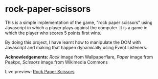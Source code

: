 # rock-paper-scissors
This is a simple implementation of the game, "rock paper scissors" using Javascript in which a player plays against the computer. It is a game in which the player who scores 5 points first wins.

By doing this project, I have learnt how to manipulate the DOM with Javascript and making that happen dynamically using Event Listeners.

**Acknowledgements:**
*Rock* image from Wallpaperflare, *Paper* image from Peakpx, *Scissors* image from Wikimedia Commons

Live preview: [Rock Paper Scissors](https://tanmayudupa.github.io/rock-paper-scissors/)
